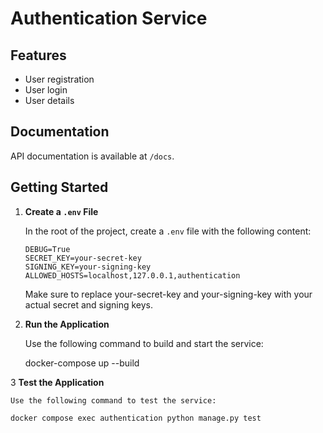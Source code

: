 # Authentication Service

## Features
- User registration
- User login
- User details

## Documentation

API documentation is available at `/docs`.

## Getting Started

1. **Create a `.env` File**

   In the root of the project, create a `.env` file with the following content:

   ```env
   DEBUG=True
   SECRET_KEY=your-secret-key
   SIGNING_KEY=your-signing-key
   ALLOWED_HOSTS=localhost,127.0.0.1,authentication
   ```
   
   Make sure to replace your-secret-key and your-signing-key with your actual secret and signing keys.


2. **Run the Application**

    Use the following command to build and start the service:

    docker-compose up --build


3 **Test the Application**

    Use the following command to test the service:

    docker compose exec authentication python manage.py test

